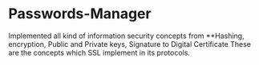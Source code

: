 # Passwords-Manager
Implemented all kind of information security concepts from **Hashing, encryption, Public and Private keys, Signature to Digital Certificate
These are the concepts which SSL implement in its protocols.

